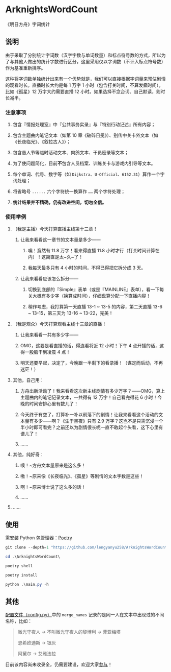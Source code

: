 # ArknightsWordCount

《明日方舟》字词统计

## 说明

由于采取了分别统计字词数（汉字字数与单词数量）和标点符号数的方式，所以为了与其他人做出的统计字数进行区分，这里采用仅以字词数（不计入标点符号数）作为基准重新排序。

这种将字词数单独统计出来有一个优势就是，我们可以直接根据字词量来预估剧情的观看时长。直播时长大约是每 1 万字 1 小时（包含打关时间，不算发癫时间），比如《孤星》12 万字大约需要直播 12 小时。如果选择不念台词、自己默读，则时长减半。

### 注意事项

1. 包含『情报处理室』中『公共事务实录』与『特别行动记述』所有内容；

2. 包含主题曲内笔记文本（如第 10 章《破碎日冕》）、别传中关卡外文本（如《长夜临光》、《叙拉古人》）；

3. 包含愚人节等临时活动文本、肉鸽文本、干员密录等文本；

4. 为了使问题简化，目前**不**包含人员档案、训练关卡与游戏内引导等文本。

5. 每个单词、代号、数字等（如 `Dijkstra`、`U-Official`、`6152.31`）算作一个字词处理；

6. 将省略号 `......` 六个字符统一换算作 `……` 两个字符处理；

7. **统计结果并不精确，仍有改进空间，切勿全信。**

### 使用举例

1. （我是主播）今天打算直播主线第十三章！

    1. 让我来看看这一章节的文本量是多少——

        1. 噢！竟然有 11.8 万字！看来得直播 11.8 小时才行（打关时间计算在内）！这简直是太~久~了！

        2. 我每天最多只有 4 小时的时间，不得已得把它拆分成 3 天。

    2. 让我来看看应该怎么拆分——

        1. 切换到底部的『Simple』表单（或是『MAINLINE』表单），看一下每关大概有多少字（换算成时间），仔细盘算分配一下直播内容！

        2. 稍作考虑，我打算第一天直播 13-1 ~ 13-5 的内容，第二天直播 13-6 ~ 13-15，第三天为 13-16 ~ 13-22，完美！

2. （我是观众）今天打算观看主线十三章的直播！

    1. 让我来看看一共有多少字——

    2. OMG，这要是看直播的话，得连看将近 12 小时！下午 4 点开播的话，这得一股脑干到凌晨 4 点！

    3. 明天还要早起，决定了，今晚跟一半剩下的看录播！（谋定而后动，不再迷茫！）

3. 其他，自己用：

    1. 方舟出新活动了！我来看看这次新主线剧情有多少万字？——OMG，算上主题曲内的笔记记录文本，一共得有 12 万字！自己看完得花 6 小时！今晚的时间安排心里有数儿了！

    2. 今天终于有空了，打算补一补以前落下的剧情！让我来看看这个活动的文本量有多少——啊？《生于黑夜》只有 2.9 万字？这岂不是只需沉浸一个半小时即可看完？之前还以为剧情很长呢一直不敢起个头看，这下心里有谱儿了！

    3. ……

4. 其他，纯好奇：

    1. 噢！~方舟文本量原来是这么多！

    2. 嗷！~原来像《长夜临光》、《孤星》等剧情的文本字数是这些！

    3. 啊！~原来博士说了这么多的话！

    4. ……

5. ……

## 使用

需安装 Python 包管理器：[Poetry](https://python-poetry.org/docs/#installation)

```powershell
git clone --depth=1 "https://github.com/lengyanyu258/ArknightsWordCount.git"

cd .\ArknightsWordCount\

poetry shell

poetry install

python .\main.py -h
```

## 其他

[配置文件（config.py）](https://github.com/lengyanyu258/ArknightsWordCount/blob/main/config.py)中的 `merge_names` 记录的是同一人在文本中出现过的不同名称，比如：

> 微光守夜人 -> 不叫微光守夜人的黎博利 -> 菲亚梅塔
>
> 恩希欧迪斯 -> 银灰
>
> 阿黛尔 -> 艾雅法拉

目前该内容尚未收录全，仍需要建设，欢迎大家[参与](https://github.com/lengyanyu258/ArknightsWordCount/edit/main/config.py)！
